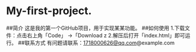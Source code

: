 # My-first-project.
##简介
这是我的第一个GitHub项目，用于实现某某功能。
##如何使用
1.下载文件：点击右上角「Code」 →「Download z
2.解压后打开「index.html」即可运行。
##联系方式
有问题请联系：1718000626@qq.com@example.com
